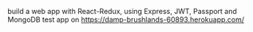 build a web app with React-Redux, using Express, JWT, Passport and MongoDB
test app on https://damp-brushlands-60893.herokuapp.com/
